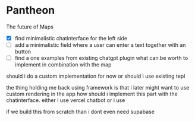 # Pantheon

The future of Maps

- [x] find minimalistic chatinterface for the left side
- [ ] add a minimalistic field where a user can enter a text together with an button
- [ ] find a one examples from existing chatgpt plugin what can be worth to implement in combination with the map

should i do a custom implementation for now or should i use existing tepl

the thing holding me back using framework is that i later might want to use custom rendering in the app
how should i implement this part with the chatinterface. either i use vercel chatbot or i use 


if we build this from scratch than i dont even need supabase